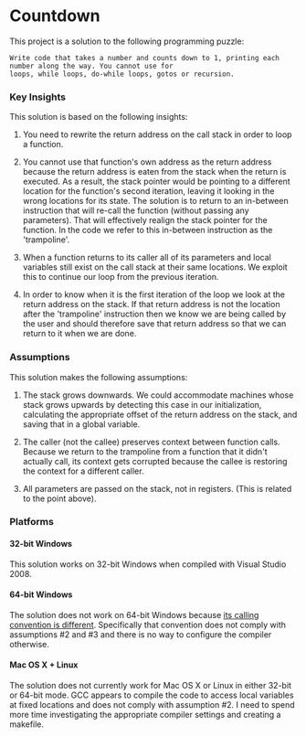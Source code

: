 Countdown
=========

This project is a solution to the following programming puzzle:

	Write code that takes a number and counts down to 1, printing each number along the way. You cannot use for
	loops, while loops, do-while loops, gotos or recursion.

### Key Insights
This solution is based on the following insights:

1. You need to rewrite the return address on the call stack in order to loop a function.

2. You cannot use that function's own address as the return address because the return address is eaten from the stack when the return is executed. As a result, the stack pointer would be pointing to a different location for the function's second iteration, leaving it looking in the wrong locations for its state. The solution is to return to an in-between instruction that will re-call the function (without passing any parameters). That will effectively realign the stack pointer for the function. In the code we refer to this in-between instruction as the 'trampoline'.

3. When a function returns to its caller all of its parameters and local variables still exist on the call stack at their same locations. We exploit this to continue our loop from the previous iteration.

4. In order to know when it is the first iteration of the loop we look at the return address on the stack. If that return address is not the location after the 'trampoline' instruction then we know we are being called by the user and should therefore save that return address so that we can return to it when we are done.

### Assumptions
This solution makes the following assumptions:

1. The stack grows downwards. We could accommodate machines whose stack grows upwards by detecting this case in our initialization, calculating the appropriate offset of the return address on the stack, and saving that in a global variable.

2. The caller (not the callee) preserves context between function calls. Because we return to the trampoline from a function that it didn't actually call, its context gets corrupted because the callee is restoring the context for a different caller.

3. All parameters are passed on the stack, not in registers. (This is related to the point above).

### Platforms

#### 32-bit Windows
This solution works on 32-bit Windows when compiled with Visual Studio 2008.

#### 64-bit Windows
The solution does not work on 64-bit Windows because [its calling convention is different](http://en.wikipedia.org/wiki/X86_calling_conventions#x86-64_calling_conventions). Specifically that convention does not comply with assumptions #2 and #3 and there is no way to configure the compiler otherwise. 

#### Mac OS X + Linux
The solution does not currently work for Mac OS X or Linux in either 32-bit or 64-bit mode. GCC appears to compile the code to access local variables at fixed locations and does not comply with assumption #2. I need to spend more time investigating the appropriate compiler settings and creating a makefile.
